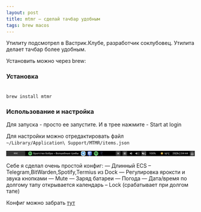 ```yaml
---
layout: post
title: mtmr – сделай тачбар удобным
tags: brew macos 
---
```

Утилиту подсмотрел в Вастрик.Клубе, разработчик соклубовец. 
Утилита делает тачбар более удобным. 

Установить можно через brew:

### Установка

<code>
brew install mtmr
</code>
 
### Использование и настройка

Для запуска - просто ее запустите. И в трее нажмите - Start at login

Для настройки можно отредактировать файл <code> ~/Library/Application\ Support/MTMR/items.json </code>

![](https://raw.githubusercontent.com/tatarinovms/tatarinovms.github.io/master/images/posts/TB.png)

Себе я сделал очень простой конфиг: 
— Длинный ECS
– Telegram,BitWarden,Spotify,Termius  из Dock
— Регулировка яроксти и звука кнопками
— Mute
— Заряд батареи
— Погода
— Дата/время по долгому тапу открывается календарь
– Lock (срабатывает при долгом тапе)

Конфиг можно забрать [тут](https://raw.githubusercontent.com/tatarinovms/tatarinovms.github.io/master/images/posts/items.json)
